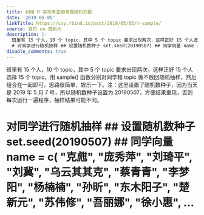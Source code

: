 ```yaml
---
title: 利用 R 实现考生和考题随机匹配
date: '2019-05-05'
linkTitle: https://cxy.rbind.io/post/2019/05/05/r-sample/
source: 首页 on 楚新元
description: |-
  班里有 15 个人，10 个 topic，其中 5 个 topic 要求出现两次，这样正好 15 个人选择 15 个 topic，用 sample() 函数分别对同学和 topic 做不放回随机抽样，然后组合在一起即可，思路很简单，娱乐一下。注：这里设置了随机数种子，因为当天是 2019 年 5 月 7 号，所以随机数种子设置为 20190507，方便结果重现，否则每次运行一遍程序，抽样结果可能不同。
  # 对同学进行随机抽样 ## 设置随机数种子 set.seed(20190507) ## 同学向量 name = c( &#34;克甝&#34;, &#34;庞秀萍&#34;, &#34;刘琦平&#34;, &#34;刘冀&#34;, &#34;乌云其其克&#34;, &#34;蔡青青&#34;, &#34;李梦阳&#34;, &#34;杨楠楠&#34;, &#34;孙昕&#34;, &#34;东木阳子&#34;, &#34;楚新元&#34;, &#34;苏伟修&#34;, &#34;吾丽娜&#34;, &#34;徐小惠&#34;, ...
disable_comments: true
---
```

班里有 15 个人，10 个 topic，其中 5 个 topic 要求出现两次，这样正好 15 个人选择 15 个 topic，用 sample() 函数分别对同学和 topic 做不放回随机抽样，然后组合在一起即可，思路很简单，娱乐一下。注：这里设置了随机数种子，因为当天是 2019 年 5 月 7 号，所以随机数种子设置为 20190507，方便结果重现，否则每次运行一遍程序，抽样结果可能不同。
# 对同学进行随机抽样 ## 设置随机数种子 set.seed(20190507) ## 同学向量 name = c( &#34;克甝&#34;, &#34;庞秀萍&#34;, &#34;刘琦平&#34;, &#34;刘冀&#34;, &#34;乌云其其克&#34;, &#34;蔡青青&#34;, &#34;李梦阳&#34;, &#34;杨楠楠&#34;, &#34;孙昕&#34;, &#34;东木阳子&#34;, &#34;楚新元&#34;, &#34;苏伟修&#34;, &#34;吾丽娜&#34;, &#34;徐小惠&#34;, ...